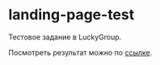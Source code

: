 # landing-page-test

Тестовое задание в LuckyGroup.

Посмотреть результат можно по [ссылке](https://stapleru.github.io/landing-page-test/).